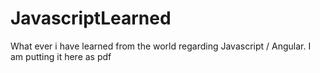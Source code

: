 # JavascriptLearned

What ever i have learned from the world regarding Javascript / Angular. I am putting it here as pdf
